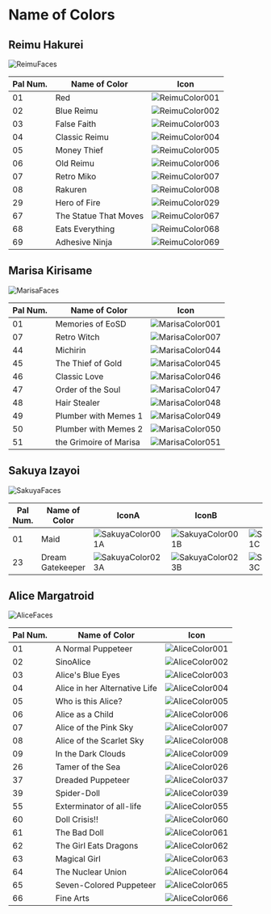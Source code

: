 # Name of Colors

## Reimu Hakurei
![ReimuFaces](https://github.com/IkuTronHD/Touhou-Kagehakuchuumu---Shadow-Daydream/blob/main/img/Select/pl00_ct00.png)

| Pal Num. | Name of Color | Icon |
|----------|---------------|-----------|
| 01 | Red | ![ReimuColor001](https://github.com/IkuTronHD/Touhou-Kagehakuchuumu---Shadow-Daydream/blob/main/Reimu/Colors/EN/001.png) |
| 02 | Blue Reimu | ![ReimuColor002](https://github.com/IkuTronHD/Touhou-Kagehakuchuumu---Shadow-Daydream/blob/main/Reimu/Colors/EN/002.png) |
| 03 | False Faith | ![ReimuColor003](https://github.com/IkuTronHD/Touhou-Kagehakuchuumu---Shadow-Daydream/blob/main/Reimu/Colors/EN/003.png) |
| 04 | Classic Reimu | ![ReimuColor004](https://github.com/IkuTronHD/Touhou-Kagehakuchuumu---Shadow-Daydream/blob/main/Reimu/Colors/EN/004.png) |
| 05 | Money Thief | ![ReimuColor005](https://github.com/IkuTronHD/Touhou-Kagehakuchuumu---Shadow-Daydream/blob/main/Reimu/Colors/EN/005.png) |
| 06 | Old Reimu | ![ReimuColor006](https://github.com/IkuTronHD/Touhou-Kagehakuchuumu---Shadow-Daydream/blob/main/Reimu/Colors/EN/006.png) |
| 07 | Retro Miko | ![ReimuColor007](https://github.com/IkuTronHD/Touhou-Kagehakuchuumu---Shadow-Daydream/blob/main/Reimu/Colors/EN/007.png) |
| 08 | Rakuren | ![ReimuColor008](https://github.com/IkuTronHD/Touhou-Kagehakuchuumu---Shadow-Daydream/blob/main/Reimu/Colors/EN/008.png) |
| 29 | Hero of Fire | ![ReimuColor029](https://github.com/IkuTronHD/Touhou-Kagehakuchuumu---Shadow-Daydream/blob/main/Reimu/Colors/EN/029.png) |
| 67 | The Statue That Moves | ![ReimuColor067](https://github.com/IkuTronHD/Touhou-Kagehakuchuumu---Shadow-Daydream/blob/main/Reimu/Colors/EN/067.png) |
| 68 | Eats Everything | ![ReimuColor068](https://github.com/IkuTronHD/Touhou-Kagehakuchuumu---Shadow-Daydream/blob/main/Reimu/Colors/EN/068.png) |
| 69 | Adhesive Ninja | ![ReimuColor069](https://github.com/IkuTronHD/Touhou-Kagehakuchuumu---Shadow-Daydream/blob/main/Reimu/Colors/EN/069.png) |

## Marisa Kirisame
![MarisaFaces](https://github.com/IkuTronHD/Touhou-Kagehakuchuumu---Shadow-Daydream/blob/main/img/Select/pl01_ct00.png)

| Pal Num. | Name of Color | Icon |
|----------|---------------|-----------|
| 01 | Memories of EoSD | ![MarisaColor001](https://github.com/IkuTronHD/Touhou-Kagehakuchuumu---Shadow-Daydream/blob/main/Marisa/Colors/EN/001.png) |
| 07 | Retro Witch | ![MarisaColor007](https://github.com/IkuTronHD/Touhou-Kagehakuchuumu---Shadow-Daydream/blob/main/Marisa/Colors/EN/007.png) |
| 44 | Michirin | ![MarisaColor044](https://github.com/IkuTronHD/Touhou-Kagehakuchuumu---Shadow-Daydream/blob/main/Marisa/Colors/EN/044.png) |
| 45 | The Thief of Gold | ![MarisaColor045](https://github.com/IkuTronHD/Touhou-Kagehakuchuumu---Shadow-Daydream/blob/main/Marisa/Colors/EN/045.png) |
| 46 | Classic Love | ![MarisaColor046](https://github.com/IkuTronHD/Touhou-Kagehakuchuumu---Shadow-Daydream/blob/main/Marisa/Colors/EN/046.png) |
| 47 | Order of the Soul | ![MarisaColor047](https://github.com/IkuTronHD/Touhou-Kagehakuchuumu---Shadow-Daydream/blob/main/Marisa/Colors/EN/047.png) |
| 48 | Hair Stealer | ![MarisaColor048](https://github.com/IkuTronHD/Touhou-Kagehakuchuumu---Shadow-Daydream/blob/main/Marisa/Colors/EN/048.png) |
| 49 | Plumber with Memes 1 | ![MarisaColor049](https://github.com/IkuTronHD/Touhou-Kagehakuchuumu---Shadow-Daydream/blob/main/Marisa/Colors/EN/049.png) |
| 50 | Plumber with Memes 2 | ![MarisaColor050](https://github.com/IkuTronHD/Touhou-Kagehakuchuumu---Shadow-Daydream/blob/main/Marisa/Colors/EN/050.png) |
| 51 | the Grimoire of Marisa | ![MarisaColor051](https://github.com/IkuTronHD/Touhou-Kagehakuchuumu---Shadow-Daydream/blob/main/Marisa/Colors/EN/051.png) |

## Sakuya Izayoi
![SakuyaFaces](https://github.com/IkuTronHD/Touhou-Kagehakuchuumu---Shadow-Daydream/blob/main/img/Select/pl02a_ct00.png)

| Pal Num. | Name of Color | IconA | IconB | IconC |
|----------|---------------|-----------|-----------|-----------|
| 01 | Maid | ![SakuyaColor001A](https://github.com/IkuTronHD/Touhou-Kagehakuchuumu---Shadow-Daydream/blob/main/Sakuya/Colors/EN/001A.png) | ![SakuyaColor001B](https://github.com/IkuTronHD/Touhou-Kagehakuchuumu---Shadow-Daydream/blob/main/Sakuya/Colors/EN/001B.png) | ![SakuyaColor001C](https://github.com/IkuTronHD/Touhou-Kagehakuchuumu---Shadow-Daydream/blob/main/Sakuya/Colors/EN/001C.png) |
| 23 | Dream Gatekeeper | ![SakuyaColor023A](https://github.com/IkuTronHD/Touhou-Kagehakuchuumu---Shadow-Daydream/blob/main/Sakuya/Colors/EN/023A.png) | ![SakuyaColor023B](https://github.com/IkuTronHD/Touhou-Kagehakuchuumu---Shadow-Daydream/blob/main/Sakuya/Colors/EN/023B.png) | ![SakuyaColor023C](https://github.com/IkuTronHD/Touhou-Kagehakuchuumu---Shadow-Daydream/blob/main/Sakuya/Colors/EN/023C.png) |

## Alice Margatroid
![AliceFaces](https://github.com/IkuTronHD/Touhou-Kagehakuchuumu---Shadow-Daydream/blob/main/img/Select/pl03_ct00.png)

| Pal Num. | Name of Color | Icon |
|----------|---------------|-----------|
| 01 | A Normal Puppeteer | ![AliceColor001](https://github.com/IkuTronHD/Touhou-Kagehakuchuumu---Shadow-Daydream/blob/main/Alice/Colors/EN/001.png) |
| 02 | SinoAlice | ![AliceColor002](https://github.com/IkuTronHD/Touhou-Kagehakuchuumu---Shadow-Daydream/blob/main/Alice/Colors/EN/002.png) |
| 03 | Alice's Blue Eyes | ![AliceColor003](https://github.com/IkuTronHD/Touhou-Kagehakuchuumu---Shadow-Daydream/blob/main/Alice/Colors/EN/003.png) |
| 04 | Alice in her Alternative Life | ![AliceColor004](https://github.com/IkuTronHD/Touhou-Kagehakuchuumu---Shadow-Daydream/blob/main/Alice/Colors/EN/004.png) |
| 05 | Who is this Alice? | ![AliceColor005](https://github.com/IkuTronHD/Touhou-Kagehakuchuumu---Shadow-Daydream/blob/main/Alice/Colors/EN/005.png) |
| 06 | Alice as a Child | ![AliceColor006](https://github.com/IkuTronHD/Touhou-Kagehakuchuumu---Shadow-Daydream/blob/main/Alice/Colors/EN/006.png) |
| 07 | Alice of the Pink Sky | ![AliceColor007](https://github.com/IkuTronHD/Touhou-Kagehakuchuumu---Shadow-Daydream/blob/main/Alice/Colors/EN/007.png) |
| 08 | Alice of the Scarlet Sky | ![AliceColor008](https://github.com/IkuTronHD/Touhou-Kagehakuchuumu---Shadow-Daydream/blob/main/Alice/Colors/EN/008.png) |
| 09 | In the Dark Clouds | ![AliceColor009](https://github.com/IkuTronHD/Touhou-Kagehakuchuumu---Shadow-Daydream/blob/main/Alice/Colors/EN/009.png) |
| 26 | Tamer of the Sea | ![AliceColor026](https://github.com/IkuTronHD/Touhou-Kagehakuchuumu---Shadow-Daydream/blob/main/Alice/Colors/EN/026.png) |
| 37 | Dreaded Puppeteer | ![AliceColor037](https://github.com/IkuTronHD/Touhou-Kagehakuchuumu---Shadow-Daydream/blob/main/Alice/Colors/EN/037.png) |
| 39 | Spider-Doll | ![AliceColor039](https://github.com/IkuTronHD/Touhou-Kagehakuchuumu---Shadow-Daydream/blob/main/Alice/Colors/EN/039.png) |
| 55 | Exterminator of all-life | ![AliceColor055](https://github.com/IkuTronHD/Touhou-Kagehakuchuumu---Shadow-Daydream/blob/main/Alice/Colors/EN/055.png) |
| 60 | Doll Crisis!! | ![AliceColor060](https://github.com/IkuTronHD/Touhou-Kagehakuchuumu---Shadow-Daydream/blob/main/Alice/Colors/EN/060.png) |
| 61 | The Bad Doll | ![AliceColor061](https://github.com/IkuTronHD/Touhou-Kagehakuchuumu---Shadow-Daydream/blob/main/Alice/Colors/EN/061.png) |
| 62 | The Girl Eats Dragons | ![AliceColor062](https://github.com/IkuTronHD/Touhou-Kagehakuchuumu---Shadow-Daydream/blob/main/Alice/Colors/EN/062.png) |
| 63 | Magical Girl | ![AliceColor063](https://github.com/IkuTronHD/Touhou-Kagehakuchuumu---Shadow-Daydream/blob/main/Alice/Colors/EN/063.png) |
| 64 | The Nuclear Union | ![AliceColor064](https://github.com/IkuTronHD/Touhou-Kagehakuchuumu---Shadow-Daydream/blob/main/Alice/Colors/EN/064.png) |
| 65 | Seven-Colored Puppeteer | ![AliceColor065](https://github.com/IkuTronHD/Touhou-Kagehakuchuumu---Shadow-Daydream/blob/main/Alice/Colors/EN/065.png) |
| 66 | Fine Arts | ![AliceColor066](https://github.com/IkuTronHD/Touhou-Kagehakuchuumu---Shadow-Daydream/blob/main/Alice/Colors/EN/066.png) |
